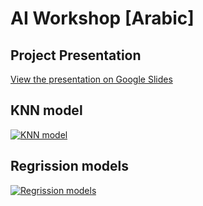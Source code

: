 # AI Workshop [Arabic]

## Project Presentation
[View the presentation on Google Slides]([https://docs.google.com/presentation/d/your-slide-id/view](https://docs.google.com/presentation/d/1Qgi2zFwQd1faOpa9ZzL32Too8ytjRww3xO4zXC2bc8g/edit?usp=sharing))


## KNN model
[![KNN model](https://colab.research.google.com/assets/colab-badge.svg)](https://colab.research.google.com/drive/1kEvQkb8gv3fckpi7uaPvr14LKoC5Bbty?usp=sharing)
## Regrission models
[![Regrission models](https://colab.research.google.com/assets/colab-badge.svg)](https://colab.research.google.com/drive/1Zi9TApmA3ECnXf0BBQf2-V0FfOxReR4w?usp=sharing)


